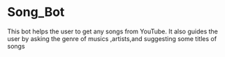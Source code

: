 # Song_Bot
This bot helps the user to get any songs from YouTube.
It also guides the user by asking the genre of musics ,artists,and suggesting some titles of songs